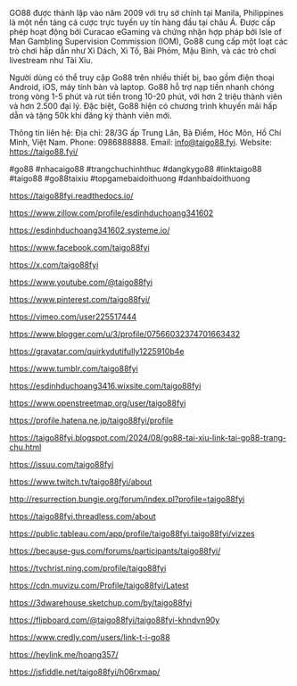 GO88 được thành lập vào năm 2009 với trụ sở chính tại Manila, Philippines là một nền tảng cá cược trực tuyến uy tín hàng đầu tại châu Á. Được cấp phép hoạt động bởi Curacao eGaming và chứng nhận hợp pháp bởi Isle of Man Gambling Supervision Commission (IOM), Go88 cung cấp một loạt các trò chơi hấp dẫn như Xì Dách, Xì Tố, Bài Phỏm, Mậu Binh, và các trò chơi livestream như Tài Xỉu.

Người dùng có thể truy cập Go88 trên nhiều thiết bị, bao gồm điện thoại Android, iOS, máy tính bàn và laptop. Go88 hỗ trợ nạp tiền nhanh chóng trong vòng 1-5 phút và rút tiền trong 10-20 phút, với hơn 2 triệu thành viên và hơn 2.500 đại lý. Đặc biệt, Go88 hiện có chương trình khuyến mãi hấp dẫn và tặng 50k khi đăng ký thành viên mới.

Thông tin liên hệ:
Địa chỉ: 28/3G ấp Trung Lân, Bà Điểm, Hóc Môn, Hồ Chí Minh, Việt Nam.
Phone: 0986888888.
Email: info@taigo88.fyi.
Website: https://taigo88.fyi/

#go88 #nhacaigo88 #trangchuchinhthuc #dangkygo88 #linktaigo88 #taigo88 #go88taixiu #topgamebaidoithuong #danhbaidoithuong

https://taigo88fyi.readthedocs.io/

https://www.zillow.com/profile/esdinhduchoang341602

https://esdinhduchoang341602.systeme.io/

https://www.facebook.com/taigo88fyi

https://x.com/taigo88fyi

https://www.youtube.com/@taigo88fyi

https://www.pinterest.com/taigo88fyi/

https://vimeo.com/user225517444

https://www.blogger.com/u/3/profile/07566032374701663432

https://gravatar.com/quirkydutifully1225910b4e

https://www.tumblr.com/taigo88fyi

https://esdinhduchoang3416.wixsite.com/taigo88fyi

https://www.openstreetmap.org/user/taigo88fyi

https://profile.hatena.ne.jp/taigo88fyi/profile

https://taigo88fyi.blogspot.com/2024/08/go88-tai-xiu-link-tai-go88-trang-chu.html

https://issuu.com/taigo88fyi

https://www.twitch.tv/taigo88fyi/about

http://resurrection.bungie.org/forum/index.pl?profile=taigo88fyi

https://taigo88fyi.threadless.com/about

https://public.tableau.com/app/profile/taigo88fyi.taigo88fyi/vizzes

https://because-gus.com/forums/participants/taigo88fyi/

https://tvchrist.ning.com/profile/taigo88fyi

https://cdn.muvizu.com/Profile/taigo88fyi/Latest

https://3dwarehouse.sketchup.com/by/taigo88fyi

https://flipboard.com/@taigo88fyi/taigo88fyi-khndvn90y

https://www.credly.com/users/link-t-i-go88

https://heylink.me/hoang357/

https://jsfiddle.net/taigo88fyi/h06rxmap/